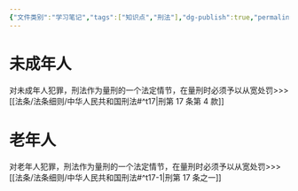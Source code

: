 ```yaml
---
{"文件类别":"学习笔记","tags":["知识点","刑法"],"dg-publish":true,"permalink":"/学习笔记studyup/刑总/从宽处罚原则/","dgPassFrontmatter":true,"created":"2024-11-01T20:43:33.605+08:00","updated":"2024-11-01T21:01:28.013+08:00"}
---
```


# 未成年人
对未成年人犯罪，刑法作为量刑的一个法定情节，在量刑时必须予以从宽处罚>>> [[法条/法条细则/中华人民共和国刑法#^t17\|刑第 17 条第 4 款]]

# 老年人
对老年人犯罪，刑法作为量刑的一个法定情节，在量刑时必须予以从宽处罚>>> [[法条/法条细则/中华人民共和国刑法#^t17-1\|刑第 17 条之一]]